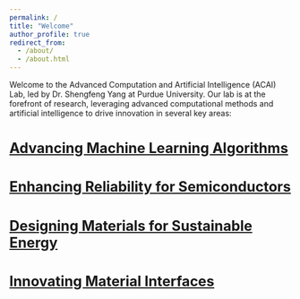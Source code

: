 ```yaml
---
permalink: /
title: "Welcome"
author_profile: true
redirect_from: 
  - /about/
  - /about.html
---
```


Welcome to the Advanced Computation and Artificial Intelligence (ACAI) Lab, led by Dr. Shengfeng Yang at Purdue University. Our lab is at the forefront of research, leveraging advanced computational methods and artificial intelligence to drive innovation in several key areas:


<a href="/research_AI" style="font-size: 25px; font-weight: bold;">Advancing Machine Learning Algorithms</a>
======

<a href="/research_semiconductors" style="font-size: 25px; font-weight: bold;">Enhancing Reliability for Semiconductors</a>
======

<a href="/research_energy_materials" style="font-size: 25px; font-weight: bold;">Designing Materials for Sustainable Energy</a>
======

<a href="/research_interfaces" style="font-size: 25px; font-weight: bold;">Innovating Material Interfaces</a>
======
